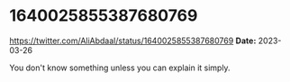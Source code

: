 # 1640025855387680769
https://twitter.com/AliAbdaal/status/1640025855387680769
**Date:** 2023-03-26

You don't know something unless you can explain it simply.
